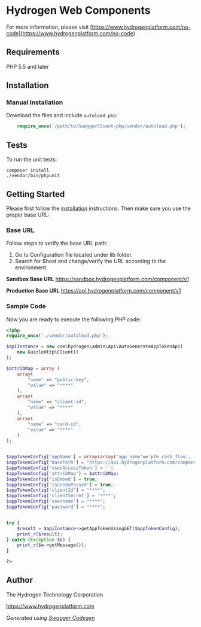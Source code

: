 # Hydrogen Web Components

For more information, please visit [https://www.hydrogenplatform.com/no-code](https://www.hydrogenplatform.com/no-code)

## Requirements
PHP 5.5 and later

## Installation

### Manual Installation

Download the files and include `autoload.php`:

```php
    require_once('/path/to/SwaggerClient-php/vendor/autoload.php');
```

## Tests

To run the unit tests:

```
composer install
./vendor/bin/phpunit
```

## Getting Started

Please first follow the [installation](#installation) instructions. Then make sure you use the proper base URL:

### Base URL
Follow steps to verify the base URL path:

1. Go to Configuration file located under lib folder.
2.  Search for $host and change/verify the URL according to the environment.

**Sandbox Base URL**
https://sandbox.hydrogenplatform.com/component/v1

**Production Base URL**
https://api.hydrogenplatform.com/component/v1

### Sample Code
Now you are ready to execute the following PHP code:

```php
<?php
require_once('./vendor/autoload.php');

$apiInstance = new com\hydrogen\admin\Api\AutoGenerateAppTokenApi(
    new GuzzleHttp\Client()
);

$attribMap = array (
    array(
        "name" => "public-key",
        "value" => "****"
    ),
    array(
        "name" => "client-id",
        "value" => "****"
    ),
    array(
        "name" => "card-id",
        "value" => "****"
    )
);


$appTokenConfig['appName'] = array(array('app_name'=>'pfm_cash_flow', 'auth_type'=>'password_credentials'))
$appTokenConfig['basePath'] = "https://api.hydrogenplatform.com/component/v1";
$appTokenConfig['userAccessToken'] = '';
$appTokenConfig['attribMap'] = $attribMap;
$appTokenConfig['isEmbed'] = true;
$appTokenConfig['isCredsPassed'] = true;
$appTokenConfig['clientId'] = '****';
$appTokenConfig['clientSecret'] = '****';
$appTokenConfig['username'] = "****";
$appTokenConfig['password'] = "****";


try {
    $result = $apiInstance->getAppTokenUsingGET($appTokenConfig);
    print_r($result);
} catch (Exception $e) {
    print_r($e->getMessage());
}

?>
```

## Author
The Hydrogen Technology Corporation

https://www.hydrogenplatform.com

*Generated using [Swagger Codegen](https://github.com/swagger-api/swagger-codegen)*
